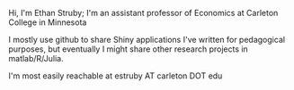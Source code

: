 Hi, I'm Ethan Struby; I'm an assistant professor of Economics at Carleton College in Minnesota


I mostly use github to share Shiny applications I've written for pedagogical purposes, but eventually I might share other research projects in matlab/R/Julia.


I'm most easily reachable at estruby AT carleton DOT edu


<!---
ethans-carl/ethans-carl is a ✨ special ✨ repository because its `README.md` (this file) appears on your GitHub profile.
You can click the Preview link to take a look at your changes.
--->
